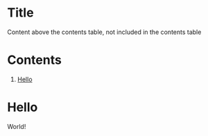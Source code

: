 # Title 

Content above the contents table, not included in the contents table
<a name="start-of-contents" />

# Contents
1. [Hello](#hello)  
<a name="end-of-contents" />

# Hello

World!